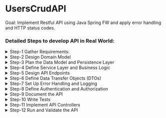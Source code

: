 # UsersCrudAPI
Goal: Implement Restful API using Java Spring FW and apply error handling and HTTP status codes.



### Detailed Steps to develop API in Real World:

<details>
<summary> Step-1 Gather Requirements:  </summary>

* **Clarify Ambiguities:** Have clear understanding of each Requirement. Discuss any edge cases/ambiguities with Stakeholder/Product owners.
* **Define Use Cases:** Break down requirements into specific usecases that describe how different users interact with the API.
* **Prioritize:** Identify the core features that are essential for MVP (Minimum Viable Product) and those that can be deffered for the future.
</details>

<details>
<summary> Step-2 Design Domain Model </summary>

* **Identify Entities and Relationships:** Based on the requirements, identify the core entities (e.g., User, Order, Product) and their relationships (e.g., a User has many Orders).
* **Define Aggregates:** Group related entities into aggregates that will ensure consistency within the domain, following Domain-Driven Design (DDD) principles if appropriate.
* **Model Business Logic:** Define the core business rules and processes that will be encapsulated in the domain model, including any validation rules or calculations.
</details>

<details>
<summary> Step-3 Plan the Data Model and Persistence Layer </summary>

* **Design Database Schema:** Map your domain model to database tables or collections. Design primary keys, foreign keys, indexes, and relationships (one-to-many, many-to-many, etc.).
* **Choose Persistence Technology:** Decide whether you will use a relational database (e.g., PostgreSQL, MySQL) or NoSQL database (e.g., MongoDB) based on the application requirements.
* **Define Repositories:** Create repository interfaces for data access operations. This keeps the data access layer separate from business logic, promoting clean architecture.
</details>

<details>
<summary> Step-4 Define Service Layer and Business Logic </summary>

* **Identify Services:** Create service classes that encapsulate business logic and operations, keeping the controllers thin. For example, a UserService might handle user registration, login, and profile updates.
* **Define Transactions:** Plan which methods need transaction boundaries to ensure data consistency.
* **Implement Validation:** Define input validation rules for the data that will be processed by the services.
</details>

<details>
<summary> Step-5 Design API Endpoints </summary>

* **Identify Resources and Actions:** Define the resources that your API will expose (e.g., /users, /orders) and the actions for each (e.g., POST to create, GET to retrieve, PUT to update).
* **Design RESTful Endpoints:** Ensure that endpoints follow RESTful principles, using appropriate HTTP methods (GET, POST, PUT, DELETE) and naming conventions (e.g., /users/{id}/orders).
* **Define URL Structure:** Create a consistent and intuitive URL structure that aligns with the domain model. Ensure that endpoints are designed to be versioned (e.g., /api/v1/users).
</details>

<details>
<summary> Step-6 Define Data Transfer Objects (DTOs) </summary>

* **Separate Domain and API Models:** Define DTOs for incoming requests and outgoing responses. This keeps the API layer decoupled from the domain model and allows for flexible transformations.
* **Map DTOs to Domain Models:** Plan how DTOs will be converted to domain models and vice versa, often using a tool like MapStruct or ModelMapper.
* **Document Validation Rules:** Define validation rules at the DTO level (e.g., required fields, field lengths, specific formats) using annotations like @NotNull, @Size, or @Email.
</details>

<details>
<summary> Step-7 Set Up Error Handling and Logging </summary>

* **Define Error Responses:** Create a standard structure for error responses (e.g., error code, message, timestamp). Define custom exceptions to handle specific errors like ResourceNotFoundException.
* **Set Up Global Exception Handler:** Implement a global exception handler to catch and format exceptions in a consistent way.
* **Implement Logging:** Plan logging for key actions and errors, using libraries like Logback or SLF4J, to capture debug and error information.
</details>

<details>
<summary> Step-8 Define Authentication and Authorization </summary>

* **Choose an Authentication Strategy:** Decide on authentication mechanisms, such as JWT, OAuth2, or session-based authentication.
* **Set Up Authorization Rules:** Define which roles or permissions are required for each endpoint, and plan how to enforce these rules within the API.
* **Secure Sensitive Endpoints:** Ensure that endpoints handling sensitive operations (e.g., payment processing, account updates) are properly secured.
</details>

<details>
<summary> Step-9 Document the API </summary>

* **Define OpenAPI/Swagger Specification:** Create documentation for your API endpoints, including expected request and response formats, parameters, status codes, and example responses.
* **Write Usage Guidelines:** Document how the API is intended to be used, including best practices and examples for common use cases.
* **Set Up Interactive Documentation:** Use Swagger UI or similar tools to provide interactive API documentation for developers.
</details>

<details>
<summary> Step-10 Write Tests </summary>

* **Unit Tests:** Write unit tests for service layer methods to verify business logic.
* **Integration Tests:** Write integration tests for the API endpoints, testing the full request-response cycle.
* **End-to-End Tests:** For more complex applications, consider end-to-end tests to verify that all layers of the application work together as expected.
</details>

<details>
<summary> Step-11 Implement API Controllers </summary>

* With all other components in place, create the API controllers and implement the endpoints as planned.
* **Inject Services** Use dependency injection to inject the necessary services into the controllers.
* **Handle Requests and Responses** Map incoming requests to DTOs, call the appropriate service methods, and transform results into response DTOs.
* **Return Consistent Responses:** Ensure that each endpoint consistently returns success or error responses based on the response standards defined earlier.
</details>

<details>
<summary> Step-12 Run and Validate the API </summary>

* **Local Testing:** Run the application locally, test the API endpoints using tools like Postman or curl, and ensure that each endpoint behaves as expected.
* **QA Testing:** Deploy the API to a staging environment and have the QA team run tests to validate the implementation against the requirements.
* **Performance Testing:** For larger applications, run load tests to identify potential bottlenecks or scalability issues.
</details>



